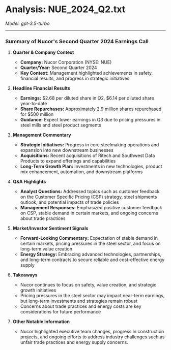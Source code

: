 # Analysis: NUE_2024_Q2.txt

*Model: gpt-3.5-turbo*

---

### Summary of Nucor's Second Quarter 2024 Earnings Call

1. **Quarter & Company Context**
   - **Company:** Nucor Corporation (NYSE: NUE)
   - **Quarter/Year:** Second Quarter 2024
   - **Key Context:** Management highlighted achievements in safety, financial results, and progress in strategic initiatives.

2. **Headline Financial Results**
   - **Earnings:** $2.68 per diluted share in Q2, $6.14 per diluted share year-to-date
   - **Share Repurchases:** Approximately 2.9 million shares repurchased for $500 million
   - **Guidance:** Expect lower earnings in Q3 due to pricing pressures in steel mills and steel product segments

3. **Management Commentary**
   - **Strategic Initiatives:** Progress in core steelmaking operations and expansion into new downstream businesses
   - **Acquisitions:** Recent acquisitions of Ritech and Southwest Data Products to expand offerings and capabilities
   - **Long-Term Growth Plan:** Investments in new technologies, product mix enhancement, automation, and downstream platforms

4. **Q&A Highlights**
   - **Analyst Questions:** Addressed topics such as customer feedback on the Customer Specific Pricing (CSP) strategy, steel shipments outlook, and potential impacts of trade policies
   - **Management Responses:** Emphasized positive customer feedback on CSP, stable demand in certain markets, and ongoing concerns about trade practices

5. **Market/Investor Sentiment Signals**
   - **Forward-Looking Commentary:** Expectation of stable demand in certain markets, pricing pressures in the steel sector, and focus on long-term value creation
   - **Energy Strategy:** Embracing advanced technologies, partnerships, and long-term contracts to secure reliable and cost-effective energy supply

6. **Takeaways**
   - Nucor continues to focus on safety, value creation, and strategic growth initiatives
   - Pricing pressures in the steel sector may impact near-term earnings, but long-term investments and strategies remain robust
   - Concerns about trade practices and energy costs are key considerations for future performance

7. **Other Notable Information**
   - Nucor highlighted executive team changes, progress in construction projects, and ongoing efforts to address industry challenges such as unfair trade practices and energy supply concerns.